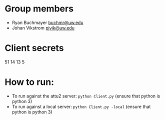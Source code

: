 # Group members
* Ryan Buchmayer buchmr@uw.edu
* Johan Vikstrom pjvik@uw.edu
# Client secrets
51
14
13
5
# How to run:
* To run against the attu2 server: `python Client.py` (ensure that python is python 3)
* To run against a local server: `python Client.py -local` (ensure that python is python 3)
